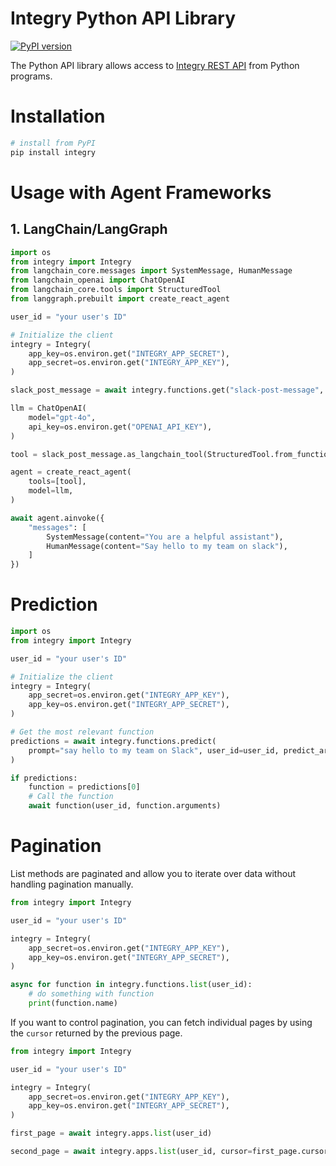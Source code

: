 # Integry Python API Library

[![PyPI version](https://img.shields.io/pypi/v/integry.svg)](https://pypi.org/project/integry/)

The Python API library allows access to [Integry REST API](https://docs.integry.ai/apis-and-sdks/api-reference) from Python programs.

# Installation

```bash
# install from PyPI
pip install integry
```

# Usage with Agent Frameworks

## 1. LangChain/LangGraph

```python
import os
from integry import Integry
from langchain_core.messages import SystemMessage, HumanMessage
from langchain_openai import ChatOpenAI
from langchain_core.tools import StructuredTool
from langgraph.prebuilt import create_react_agent

user_id = "your user's ID"

# Initialize the client
integry = Integry(
    app_key=os.environ.get("INTEGRY_APP_SECRET"),
    app_secret=os.environ.get("INTEGRY_APP_KEY"),
)

slack_post_message = await integry.functions.get("slack-post-message", user_id)

llm = ChatOpenAI(
    model="gpt-4o",
    api_key=os.environ.get("OPENAI_API_KEY"),
)

tool = slack_post_message.as_langchain_tool(StructuredTool.from_function, user_id)

agent = create_react_agent(
    tools=[tool],
    model=llm,
)

await agent.ainvoke({
    "messages": [
        SystemMessage(content="You are a helpful assistant"),
        HumanMessage(content="Say hello to my team on slack"),
    ]
})

```

# Prediction
```python
import os
from integry import Integry

user_id = "your user's ID"

# Initialize the client
integry = Integry(
    app_secret=os.environ.get("INTEGRY_APP_KEY"),
    app_key=os.environ.get("INTEGRY_APP_SECRET"),
)

# Get the most relevant function
predictions = await integry.functions.predict(
    prompt="say hello to my team on Slack", user_id=user_id, predict_arguments=True
)

if predictions:
    function = predictions[0]
    # Call the function
    await function(user_id, function.arguments)
```

# Pagination
List methods are paginated and allow you to iterate over data without handling pagination manually.
```python
from integry import Integry

user_id = "your user's ID"

integry = Integry(
    app_secret=os.environ.get("INTEGRY_APP_KEY"),
    app_key=os.environ.get("INTEGRY_APP_SECRET"),
)

async for function in integry.functions.list(user_id):
    # do something with function
    print(function.name)
```

If you want to control pagination, you can fetch individual pages by using the `cursor` returned by the previous page.
```python
from integry import Integry

user_id = "your user's ID"

integry = Integry(
    app_secret=os.environ.get("INTEGRY_APP_KEY"),
    app_key=os.environ.get("INTEGRY_APP_SECRET"),
)

first_page = await integry.apps.list(user_id)

second_page = await integry.apps.list(user_id, cursor=first_page.cursor)
```
